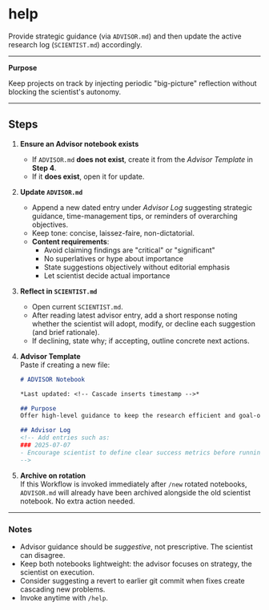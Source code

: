 # help

Provide strategic guidance (via `ADVISOR.md`) and then update the active research log (`SCIENTIST.md`) accordingly.

---
**Purpose**

Keep projects on track by injecting periodic "big-picture" reflection without blocking the scientist's autonomy.

---
## Steps

1. **Ensure an Advisor notebook exists**  
   - If `ADVISOR.md` **does not exist**, create it from the *Advisor Template* in **Step&nbsp;4**.  
   - If it **does exist**, open it for update.

2. **Update `ADVISOR.md`**
   - Append a new dated entry under *Advisor Log* suggesting strategic guidance, time-management tips, or reminders of overarching objectives.
   - Keep tone: concise, laissez-faire, non-dictatorial.
   - **Content requirements**:
     * Avoid claiming findings are "critical" or "significant"
     * No superlatives or hype about importance
     * State suggestions objectively without editorial emphasis
     * Let scientist decide actual importance

3. **Reflect in `SCIENTIST.md`**  
   - Open current `SCIENTIST.md`.  
   - After reading latest advisor entry, add a short response noting whether the scientist will adopt, modify, or decline each suggestion (and brief rationale).  
   - If declining, state why; if accepting, outline concrete next actions.

4. **Advisor Template**  
   Paste if creating a new file:

   ```markdown
   # ADVISOR Notebook

   *Last updated: <!-- Cascade inserts timestamp -->*

   ## Purpose
   Offer high-level guidance to keep the research efficient and goal-oriented.

   ## Advisor Log
   <!-- Add entries such as:
   ### 2025-07-07
   - Encourage scientist to define clear success metrics before running more experiments.
   -->
   ```

5. **Archive on rotation**  
   If this Workflow is invoked immediately after `/new` rotated notebooks, `ADVISOR.md` will already have been archived alongside the old scientist notebook.  No extra action needed.

---
### Notes
- Advisor guidance should be *suggestive*, not prescriptive.  The scientist can disagree.
- Keep both notebooks lightweight: the advisor focuses on strategy, the scientist on execution.
- Consider suggesting a revert to earlier git commit when fixes create cascading new problems.
- Invoke anytime with `/help`.